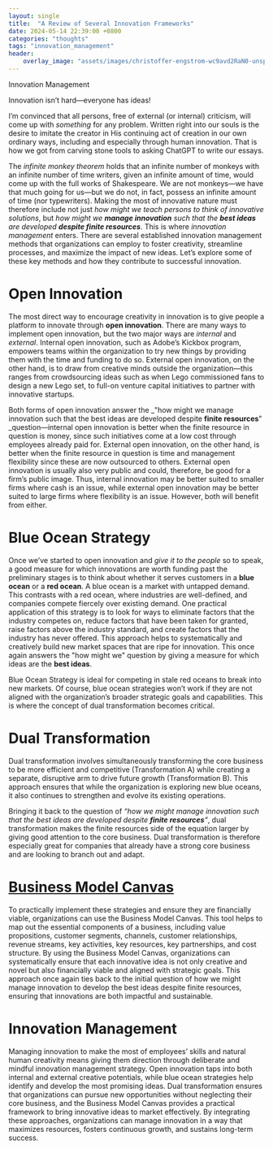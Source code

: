 ```yaml
---
layout: single
title:  "A Review of Several Innovation Frameworks"
date: 2024-05-14 22:39:00 +0800
categories: "thoughts"
tags: "innovation_management"
header:
    overlay_image: "assets/images/christoffer-engstrom-wc9avd2RaN0-unsplash.jpg"
---
```


Innovation Management

Innovation isn’t hard—everyone has ideas! 

I’m convinced that all persons, free of external (or internal) criticism, will come up with _something_ for any problem. Written right into our souls is the desire to imitate the creator in His continuing act of creation in our own ordinary ways, including and especially through human innovation. That is how we got from carving stone tools to asking ChatGPT to write our essays.

The _infinite monkey theorem_ holds that an infinite number of monkeys with an infinite number of time writers, given an infinite amount of time, would come up with the full works of Shakespeare. We are not monkeys—we have that much going for us—but we do not, in fact, possess an infinite amount of time (nor typewriters). Making the most of innovative nature must therefore include not just _how might we teach persons to think of innovative solutions_, but _how might we **manage innovation** such that the **best ideas** are developed **despite finite resources**_. This is where _innovation management_ enters. There are several established innovation management methods that organizations can employ to foster creativity, streamline processes, and maximize the impact of new ideas. Let’s explore some of these key methods and how they contribute to successful innovation.

# Open Innovation

The most direct way to encourage creativity in innovation is to give people a platform to innovate through **open innovation**. There are many ways to implement open innovation, but the two major ways are _internal_ and _external_. Internal open innovation, such as Adobe’s Kickbox program, empowers teams within the organization to try new things by providing them with the time and funding to do so. External open innovation, on the other hand, is to draw from creative minds outside the organization—this ranges from crowdsourcing ideas such as when Lego commissioned fans to design a new Lego set, to full-on venture capital initiatives to partner with innovative startups.

Both forms of open innovation answer the _"how might we manage innovation such that the best ideas are developed despite **finite resources**" _question—internal open innovation is better when the finite resource in question is money, since such initiatives come at a low cost through employees already paid for. External open innovation, on the other hand, is better when the finite resource in question is time and management flexibility since these are now outsourced to others. External open innovation is usually also very public and could, therefore, be good for a firm’s public image. Thus, internal innovation may be better suited to smaller firms where cash is an issue, while external open innovation may be better suited to large firms where flexibility is an issue. However, both will benefit from either.

# Blue Ocean Strategy

Once we’ve started to open innovation and _give it to the people_ so to speak, a good measure for which innovations are worth funding past the preliminary stages is to think about whether it serves customers in a **blue ocean** or a **red ocean**. A blue ocean is a market with untapped demand. This contrasts with a red ocean, where industries are well-defined, and companies compete fiercely over existing demand. One practical application of this strategy is to look for ways to eliminate factors that the industry competes on, reduce factors that have been taken for granted, raise factors above the industry standard, and create factors that the industry has never offered. This approach helps to systematically and creatively build new market spaces that are ripe for innovation. This once again answers the "how might we" question by giving a measure for which ideas are the **best ideas**.

Blue Ocean Strategy is ideal for competing in stale red oceans to break into new markets. Of course, blue ocean strategies won’t work if they are not aligned with the organization’s broader strategic goals and capabilities. This is where the concept of dual transformation becomes critical.

# Dual Transformation

Dual transformation involves simultaneously transforming the core business to be more efficient and competitive (Transformation A) while creating a separate, disruptive arm to drive future growth (Transformation B). This approach ensures that while the organization is exploring new blue oceans, it also continues to strengthen and evolve its existing operations.

Bringing it back to the question of _“how we might manage innovation such that the best ideas are developed despite **finite resources**”_, dual transformation makes the finite resources side of the equation larger by giving good attention to the core business. Dual transformation is therefore especially great for companies that already have a strong core business and are looking to branch out and adapt.

# [Business Model Canvas](https://en.wikipedia.org/wiki/Business_Model_Canvas)

To practically implement these strategies and ensure they are financially viable, organizations can use the Business Model Canvas. This tool helps to map out the essential components of a business, including value propositions, customer segments, channels, customer relationships, revenue streams, key activities, key resources, key partnerships, and cost structure. By using the Business Model Canvas, organizations can systematically ensure that each innovative idea is not only creative and novel but also financially viable and aligned with strategic goals. This approach once again ties back to the initial question of how we might manage innovation to develop the best ideas despite finite resources, ensuring that innovations are both impactful and sustainable.

# Innovation Management

Managing innovation to make the most of employees’ skills and natural human creativity means giving them direction through deliberate and mindful innovation management strategy. Open innovation taps into both internal and external creative potentials, while blue ocean strategies help identify and develop the most promising ideas. Dual transformation ensures that organizations can pursue new opportunities without neglecting their core business, and the Business Model Canvas provides a practical framework to bring innovative ideas to market effectively. By integrating these approaches, organizations can manage innovation in a way that maximizes resources, fosters continuous growth, and sustains long-term success.
